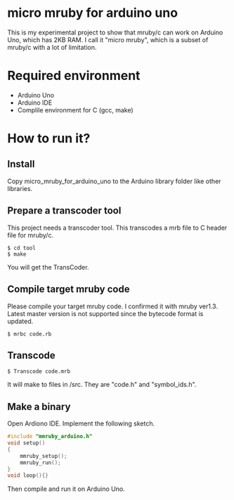 # micro mruby for arduino uno

This is my experimental project to show that mruby/c can work on Arduino Uno, which has 2KB RAM.
I call it "micro mruby", which is a subset of mruby/c with a lot of limitation.

# Required environment

* Arduino Uno
* Arduino IDE
* Complile environment for C (gcc, make)

# How to run it?

## Install

Copy micro_mruby_for_arduino_uno to the Arduino library folder like other libraries.

## Prepare a transcoder tool

This project needs a transcoder tool. This transcodes a mrb file to C header file for mruby/c.

```
$ cd tool
$ make
```

You will get the TransCoder.

## Compile target mruby code

Please compile your target mruby code. I confirmed it with mruby ver1.3. Latest master version is not supported since the bytecode format is updated.

```
$ mrbc code.rb
```

## Transcode

```
$ Transcode code.mrb
```

It will make to files in /src. They are "code.h" and "symbol_ids.h".

## Make a binary

Open Ardiono IDE. Implement the following sketch.

```C
#include "mmruby_arduino.h"
void setup()
{
	mmruby_setup();
	mmruby_run();
}
void loop(){}
```

Then compile and run it on Arduino Uno.
